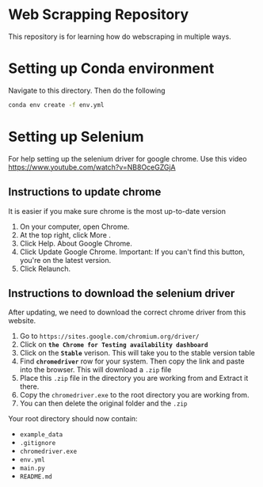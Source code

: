 # Web Scrapping Repository

This repository is for learning how do webscraping in multiple ways.


# Setting up Conda environment
Navigate to this directory. Then do the following

```bash
conda env create -f env.yml
```

# Setting up Selenium
For help setting up the selenium driver for google chrome. Use this video https://www.youtube.com/watch?v=NB8OceGZGjA

## Instructions to update chrome
It is easier if you make sure chrome is the most up-to-date version

1. On your computer, open Chrome.
2. At the top right, click More .
3. Click Help. About Google Chrome.
4. Click Update Google Chrome. Important: If you can't find this button, you're on the latest version.
5. Click Relaunch.

## Instructions to download the selenium driver
After updating, we need to download the correct chrome driver from this website.

1. Go to `https://sites.google.com/chromium.org/driver/`
2. Click on **`the Chrome for Testing availability dashboard`**
3. Click on the **`Stable`** verison. This will take you to the stable version table
4. Find **`chromedriver`** row for your system. Then copy the link and paste into the browser. This will download a `.zip` file
5. Place this `.zip` file in the directory you are working from and Extract it there.
6. Copy the `chromedriver.exe` to the root directory you are working from.
7. You can then delete the original folder and the `.zip`

Your root directory should now contain:
- `example_data`
- `.gitignore`
- `chromedriver.exe`
- `env.yml`
- `main.py`
- `README.md`
